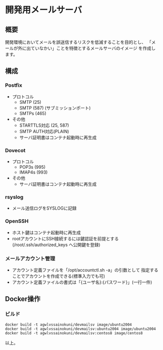# 開発用メールサーバ

## 概要
開発環境においてメールを誤送信するリスクを低減することを目的とし、
「メールが外に出ていなかい」ことを特徴とするメールサーバのイメージ
を作成します。

## 構成
### Postfix
- プロトコル
  - SMTP (25)
  - SMTP (587) (サブミッションポート)
  - SMTPs (465)
- その他
  - STARTTLS対応 (25, 587)
  - SMTP AUTH対応(PLAIN)
  - サーバ証明書はコンテナ起動時に再生成

### Dovecot
- プロトコル
  - POP3s (995)
  - IMAP4s (993)
- その他
  - サーバ証明書はコンテナ起動時に再生成

### rsyslog
- メール送信ログをSYSLOGに記録

### OpenSSH
- ホスト鍵はコンテナ起動時に再生成
- rootアカウントにSSH接続するには鍵認証を前提とする
  (/root/.ssh/authorized_keys へ公開鍵を登録)

### メールアカウント管理
- アカウント定義ファイルを「/opt/accountctl.sh -a」の引数として
  指定することでアカウントを作成できる(標準入力でも可)
- アカウント定義ファイルの書式は「{ユーザ名}:{パスワード}」(一行一件)

## Docker操作
### ビルド
    docker build -t agwlvssainokuni/devmailsv image/ubuntu2004
    docker build -t agwlvssainokuni/devmailsv:ubuntu2004 image/ubuntu2004
    docker build -t agwlvssainokuni/devmailsv:centos8 image/centos8

以上。
